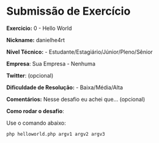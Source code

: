 # Submissão de Exercício

**Exercicio:** 0 - Hello World

**Nickname:** danielhe4rt

**Nível Técnico:** - Estudante/Estagiário/Júnior/Pleno/Sênior

**Empresa**: Sua Empresa - Nenhuma

**Twitter**: [](https://twitter.com/danielhe4rt) (opcional)

**Dificuldade de Resolução:** - Baixa/Média/Alta

**Comentários:** Nesse desafio eu achei que... (opcional)

**Como rodar o desafio**: 

Use o comando abaixo: 

```bash
php helloworld.php argv1 argv2 argv3
```